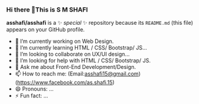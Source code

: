 ### Hi there 👋This is S M SHAFI


**asshafi/asshafi** is a ✨ _special_ ✨ repository because its `README.md` (this file) appears on your GitHub profile.

- 🔭 I’m currently working on Web Design.
- 🌱 I’m currently learning HTML / CSS/ Bootstrap/ JS...
- 👯 I’m looking to collaborate on  UX/UI design...
- 🤔 I’m looking for help with HTML / CSS/ Bootstrap/ JS.
- 💬 Ask me about Front-End Development/Design.
- 📫 How to reach me: (Email:asshafi15@gmail.com)
(https://www.facebook.com/as.shafi.15)
- 😄 Pronouns: ...
- ⚡ Fun fact: ...

